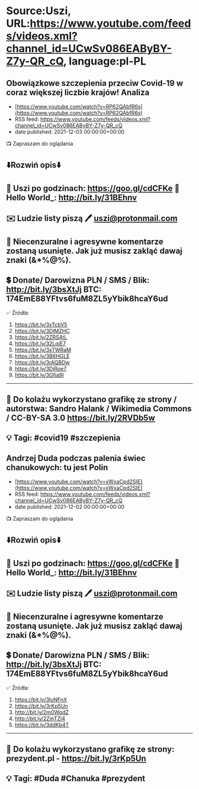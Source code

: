 # Source:Uszi, URL:https://www.youtube.com/feeds/videos.xml?channel_id=UCwSv086EAByBY-Z7y-QR_cQ, language:pl-PL

## Obowiązkowe szczepienia przeciw Covid-19 w coraz większej liczbie krajów! Analiza
 - [https://www.youtube.com/watch?v=RP62QAbfR6s](https://www.youtube.com/watch?v=RP62QAbfR6s)
 - RSS feed: https://www.youtube.com/feeds/videos.xml?channel_id=UCwSv086EAByBY-Z7y-QR_cQ
 - date published: 2021-12-03 00:00:00+00:00

📺 Zapraszam do oglądania

⬇️Rozwiń opis⬇️
------------------------------------------------------------
👀 Uszi po godzinach: https://goo.gl/cdCFKe
👀 Hello World_: http://bit.ly/31BEhnv
------------------------------------------------------------
✉️ Ludzie listy piszą 
🖊️ uszi@protonmail.com
------------------------------------------------------------
👺 Niecenzuralne i agresywne komentarze zostaną usunięte.  Jak już musisz zakląć dawaj znaki (&*%@%).
------------------------------------------------------------
💲 Donate/ Darowizna
PLN / SMS / Blik: http://bit.ly/3bsXtJj
BTC: 174EmE88YFtvs6fuM8ZL5yYbik8hcaY6ud
-------------------------------------------------------------
✅ Źródła:
1. https://bit.ly/3xTcbV5
2. https://bit.ly/3DlMZHC
3. https://bit.ly/2ZRS4tL
4. https://bit.ly/32LqjE7
5. https://bit.ly/3xTWRaM
6. https://bit.ly/3B6HGLE
7. https://bit.ly/3rAQBDw
8. https://bit.ly/3DjRoe7
9. https://bit.ly/3Gfia9I
---------------------------------------------------------------
🎴 Do kolażu wykorzystano grafikę ze strony / autorstwa: 
Sandro Halank / Wikimedia Commons / CC-BY-SA 3.0
https://bit.ly/2RVDb5w
---------------------------------------------------------------
💡 Tagi: #covid19 #szczepienia
--------------------------------------------------------------

## Andrzej Duda podczas palenia świec chanukowych: tu jest Polin
 - [https://www.youtube.com/watch?v=xWxaCpd2SIE](https://www.youtube.com/watch?v=xWxaCpd2SIE)
 - RSS feed: https://www.youtube.com/feeds/videos.xml?channel_id=UCwSv086EAByBY-Z7y-QR_cQ
 - date published: 2021-12-02 00:00:00+00:00

📺 Zapraszam do oglądania

⬇️Rozwiń opis⬇️
------------------------------------------------------------
👀 Uszi po godzinach: https://goo.gl/cdCFKe
👀 Hello World_: http://bit.ly/31BEhnv
------------------------------------------------------------
✉️ Ludzie listy piszą 
🖊️ uszi@protonmail.com
------------------------------------------------------------
👺 Niecenzuralne i agresywne komentarze zostaną usunięte.  Jak już musisz zakląć dawaj znaki (&*%@%).
------------------------------------------------------------
💲 Donate/ Darowizna
PLN / SMS / Blik: http://bit.ly/3bsXtJj
BTC: 174EmE88YFtvs6fuM8ZL5yYbik8hcaY6ud
-------------------------------------------------------------
✅ Źródła:
1. https://bit.ly/3luNFnX
2. https://bit.ly/3rKp5Un
3. http://bit.ly/2m0WqdZ
4. http://bit.ly/2ZmTZl4
5. https://bit.ly/3ddKb4T
---------------------------------------------------------------
🎴 Do kolażu wykorzystano grafikę ze strony: 
prezydent.pl - https://bit.ly/3rKp5Un
---------------------------------------------------------------
💡 Tagi: #Duda #Chanuka #prezydent
--------------------------------------------------------------

